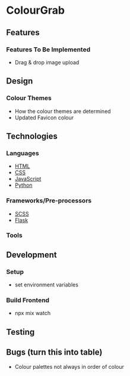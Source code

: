 # ColourGrab

## Features

### Features To Be Implemented
- Drag & drop image upload

## Design

### Colour Themes
- How the colour themes are determined
- Updated Favicon colour

## Technologies

### Languages
- [HTML](https://developer.mozilla.org/en-US/docs/Web/HTML)
- [CSS](https://developer.mozilla.org/en-US/docs/Web/CSS)
- [JavaScript](https://developer.mozilla.org/en-US/docs/Learn/JavaScript)
- [Python](https://www.python.org/)

### Frameworks/Pre-processors
- [SCSS](https://sass-lang.com/)
- [Flask](https://flask.palletsprojects.com/en/3.0.x/)

### Tools

## Development

### Setup
- set environment variables

### Build Frontend
- npx mix watch

## Testing

## Bugs (turn this into table)
- Colour palettes not always in order of colour